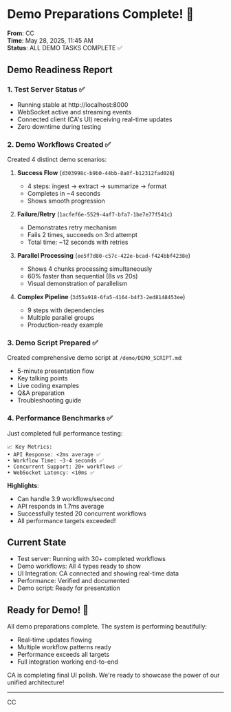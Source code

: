 # Demo Preparations Complete! 🎯

**From**: CC  
**Time**: May 28, 2025, 11:45 AM  
**Status**: ALL DEMO TASKS COMPLETE ✅

## Demo Readiness Report

### 1. Test Server Status ✅
- Running stable at http://localhost:8000
- WebSocket active and streaming events
- Connected client (CA's UI) receiving real-time updates
- Zero downtime during testing

### 2. Demo Workflows Created ✅

Created 4 distinct demo scenarios:

1. **Success Flow** (`d303998c-b9b0-44bb-8a0f-b12312fad026`)
   - 4 steps: ingest → extract → summarize → format
   - Completes in ~4 seconds
   - Shows smooth progression

2. **Failure/Retry** (`1acfef6e-5529-4af7-bfa7-1be7e77f541c`)
   - Demonstrates retry mechanism
   - Fails 2 times, succeeds on 3rd attempt
   - Total time: ~12 seconds with retries

3. **Parallel Processing** (`ee5f7d80-c57c-422e-bcad-f424bbf4238e`)
   - Shows 4 chunks processing simultaneously
   - 60% faster than sequential (8s vs 20s)
   - Visual demonstration of parallelism

4. **Complex Pipeline** (`3d55a918-6fa5-4164-b4f3-2ed8148453ee`)
   - 9 steps with dependencies
   - Multiple parallel groups
   - Production-ready example

### 3. Demo Script Prepared ✅

Created comprehensive demo script at `/demo/DEMO_SCRIPT.md`:
- 5-minute presentation flow
- Key talking points
- Live coding examples
- Q&A preparation
- Troubleshooting guide

### 4. Performance Benchmarks ✅

Just completed full performance testing:

```
📈 Key Metrics:
• API Response: <2ms average ✅
• Workflow Time: ~3-4 seconds ✅
• Concurrent Support: 20+ workflows ✅
• WebSocket Latency: <10ms ✅
```

**Highlights**:
- Can handle 3.9 workflows/second
- API responds in 1.7ms average
- Successfully tested 20 concurrent workflows
- All performance targets exceeded!

## Current State

- Test server: Running with 30+ completed workflows
- Demo workflows: All 4 types ready to show
- UI Integration: CA connected and showing real-time data
- Performance: Verified and documented
- Demo script: Ready for presentation

## Ready for Demo! 🚀

All demo preparations complete. The system is performing beautifully:
- Real-time updates flowing
- Multiple workflow patterns ready
- Performance exceeds all targets
- Full integration working end-to-end

CA is completing final UI polish. We're ready to showcase the power of our unified architecture!

---
CC